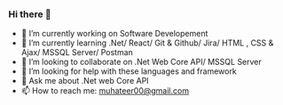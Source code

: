 ### Hi there 👋

- 🔭 I’m currently working on Software Developement
- 🌱 I’m currently learning .Net/ React/ Git & Github/ Jira/ HTML , CSS & Ajax/ MSSQL Server/ Postman 
- 👯 I’m looking to collaborate on .Net Web Core API/ MSSQL Server
- 🤔 I’m looking for help with these languages and framework
- 💬 Ask me about .Net web Core API
- 📫 How to reach me: muhateer00@gmail.com


<!--
- 😄 Pronouns: ...
- ⚡ Fun fact: ...
-->
